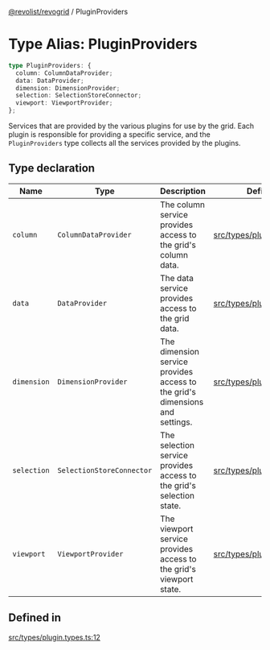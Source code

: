 [@revolist/revogrid](README.md) / PluginProviders

# Type Alias: PluginProviders

```ts
type PluginProviders: {
  column: ColumnDataProvider;
  data: DataProvider;
  dimension: DimensionProvider;
  selection: SelectionStoreConnector;
  viewport: ViewportProvider;
};
```

Services that are provided by the various plugins for use by the grid. Each plugin
is responsible for providing a specific service, and the `PluginProviders` type collects all the services provided
by the plugins.

## Type declaration

| Name | Type | Description | Defined in |
| ------ | ------ | ------ | ------ |
| `column` | `ColumnDataProvider` | The column service provides access to the grid's column data. | [src/types/plugin.types.ts:28](https://github.com/revolist/revogrid/blob/7c04a51ec5214ac7292502c14a49e3fb70d452cb/src/types/plugin.types.ts#L28) |
| `data` | `DataProvider` | The data service provides access to the grid data. | [src/types/plugin.types.ts:16](https://github.com/revolist/revogrid/blob/7c04a51ec5214ac7292502c14a49e3fb70d452cb/src/types/plugin.types.ts#L16) |
| `dimension` | `DimensionProvider` | The dimension service provides access to the grid's dimensions and settings. | [src/types/plugin.types.ts:20](https://github.com/revolist/revogrid/blob/7c04a51ec5214ac7292502c14a49e3fb70d452cb/src/types/plugin.types.ts#L20) |
| `selection` | `SelectionStoreConnector` | The selection service provides access to the grid's selection state. | [src/types/plugin.types.ts:24](https://github.com/revolist/revogrid/blob/7c04a51ec5214ac7292502c14a49e3fb70d452cb/src/types/plugin.types.ts#L24) |
| `viewport` | `ViewportProvider` | The viewport service provides access to the grid's viewport state. | [src/types/plugin.types.ts:32](https://github.com/revolist/revogrid/blob/7c04a51ec5214ac7292502c14a49e3fb70d452cb/src/types/plugin.types.ts#L32) |

## Defined in

[src/types/plugin.types.ts:12](https://github.com/revolist/revogrid/blob/7c04a51ec5214ac7292502c14a49e3fb70d452cb/src/types/plugin.types.ts#L12)
